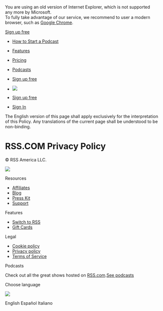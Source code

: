 You are using an old version of Internet Explorer, which is not supported any more by Microsoft.  
To fully take advantage of our service, we recommend to user a modern browser, such as [Google Chrome](https://www.google.com/chrome/).

[](https://rss.com/)

[Sign up free](https://dashboard.rss.com/auth/sign-up/)

* [How to Start a Podcast](https://rss.com/blog/thinking-of-starting-a-podcast/)
* [Features](https://rss.com/features/)
* [Pricing](https://rss.com/pricing/)
* [Podcasts](https://rss.com/community/)
* [Sign up free](https://dashboard.rss.com/auth/sign-up/)
    
* ![](/images/wave_yellow.svg)
* [Sign up free](https://dashboard.rss.com/auth/sign-up/)
* [Sign In](https://dashboard.rss.com/auth/sign-in/)

The English version of this page shall apply exclusively for the interpretation of this Policy. Any translations of the current page shall be understood to be non-binding.

RSS.COM Privacy Policy
======================

© RSS America LLC.

[](https://www.facebook.com/rss.podcasting)[](https://twitter.com/rss)[](https://www.linkedin.com/company/rsscom)[](https://www.youtube.com/rsscom/)[](https://www.instagram.com/rss_podcasting/)

[![](/podcast-standards-cert.svg)](https://podstandards.org/)

Resources

* [Affiliates](https://rss.com/affiliates/)
* [Blog](https://rss.com/blog/)
* [Press Kit](https://rss.com/press-kit/)
* [Support](https://help.rss.com/en/support/home)

Features

* [Switch to RSS](https://rss.com/switch-to-rss/)
* [Gift Cards](https://rss.com/gift-cards/)

Legal

* [Cookie policy](https://rss.com/cookie-policy/)
* [Privacy policy](https://rss.com/privacy-policy/)
* [Terms of Service](https://rss.com/terms-of-service/)

Podcasts

Check out all the great shows hosted on [RSS.com](https://rss.com/).[See podcasts](https://rss.com/community/)

Choose language

![](/images/icons/planet.png)

English Español Italiano